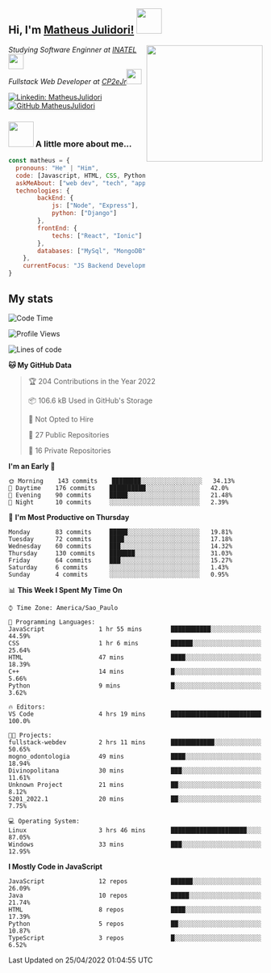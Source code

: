 <h2> Hi, I'm <a href="https://matheusjulidori.github.io" target="_blank">Matheus Julidori!</a> <img src="https://media.giphy.com/media/12oufCB0MyZ1Go/giphy.gif" width="50"></h2>
<img align='right' src="https://media.giphy.com/media/3oKIPnAiaMCws8nOsE/giphy.gif" width="230" height="auto">
<p><em>Studying Software Enginner at <a href="http://www.inatel.br" target="_blank">INATEL</a><img src="https://media.giphy.com/media/fYSnHlufseco8Fh93Z/giphy.gif" width="30"></br>
  Fullstack Web Developer at <a href="http://www.cp2ejr.com.br" target="_blank">CP2eJr</a><img src="https://media.giphy.com/media/WUlplcMpOCEmTGBtBW/giphy.gif" width="30"> 
</em></p>

[![Linkedin: MatheusJulidori](https://img.shields.io/badge/-MatheusJulidori-blue?style=flat-square&logo=Linkedin&logoColor=white&link=https://www.linkedin.com/in/MatheusJulidori/)](https://www.linkedin.com/in/MatheusJulidori/)
[![GitHub MatheusJulidori](https://img.shields.io/github/followers/matheusjulidori?label=follow&style=social)](https://github.com/MatheusJulidori)


### <img src="https://media.giphy.com/media/VgCDAzcKvsR6OM0uWg/giphy.gif" width="50"> A little more about me...  

```javascript
const matheus = {
  pronouns: "He" | "Him",
  code: [Javascript, HTML, CSS, Python, Java, C++, C],
  askMeAbout: ["web dev", "tech", "app dev", "games"],
  technologies: {
        backEnd: {
            js: ["Node", "Express"],
            python: ["Django"]
        },
        frontEnd: {
            techs: ["React", "Ionic"]
        },
        databases: ["MySql", "MongoDB","PostgreSQL"],
    },
    currentFocus: "JS Backend Development",
}
```
<h2>My stats</h2>

<!--START_SECTION:waka-->
![Code Time](http://img.shields.io/badge/Code%20Time-136%20hrs%2035%20mins-blue)

![Profile Views](http://img.shields.io/badge/Profile%20Views-0-blue)

![Lines of code](https://img.shields.io/badge/From%20Hello%20World%20I%27ve%20Written-578%20Thousand%20lines%20of%20code-blue)

**🐱 My GitHub Data** 

> 🏆 204 Contributions in the Year 2022
 > 
> 📦 106.6 kB Used in GitHub's Storage 
 > 
> 🚫 Not Opted to Hire
 > 
> 📜 27 Public Repositories 
 > 
> 🔑 16 Private Repositories  
 > 
**I'm an Early 🐤** 

```text
🌞 Morning    143 commits    ████████░░░░░░░░░░░░░░░░░   34.13% 
🌆 Daytime    176 commits    ██████████░░░░░░░░░░░░░░░   42.0% 
🌃 Evening    90 commits     █████░░░░░░░░░░░░░░░░░░░░   21.48% 
🌙 Night      10 commits     ░░░░░░░░░░░░░░░░░░░░░░░░░   2.39%

```
📅 **I'm Most Productive on Thursday** 

```text
Monday       83 commits     █████░░░░░░░░░░░░░░░░░░░░   19.81% 
Tuesday      72 commits     ████░░░░░░░░░░░░░░░░░░░░░   17.18% 
Wednesday    60 commits     ███░░░░░░░░░░░░░░░░░░░░░░   14.32% 
Thursday     130 commits    ███████░░░░░░░░░░░░░░░░░░   31.03% 
Friday       64 commits     ███░░░░░░░░░░░░░░░░░░░░░░   15.27% 
Saturday     6 commits      ░░░░░░░░░░░░░░░░░░░░░░░░░   1.43% 
Sunday       4 commits      ░░░░░░░░░░░░░░░░░░░░░░░░░   0.95%

```


📊 **This Week I Spent My Time On** 

```text
⌚︎ Time Zone: America/Sao_Paulo

💬 Programming Languages: 
JavaScript               1 hr 55 mins        ███████████░░░░░░░░░░░░░░   44.59% 
CSS                      1 hr 6 mins         ██████░░░░░░░░░░░░░░░░░░░   25.64% 
HTML                     47 mins             ████░░░░░░░░░░░░░░░░░░░░░   18.39% 
C++                      14 mins             █░░░░░░░░░░░░░░░░░░░░░░░░   5.66% 
Python                   9 mins              █░░░░░░░░░░░░░░░░░░░░░░░░   3.62%

🔥 Editors: 
VS Code                  4 hrs 19 mins       █████████████████████████   100.0%

🐱‍💻 Projects: 
fullstack-webdev         2 hrs 11 mins       ████████████░░░░░░░░░░░░░   50.65% 
mogno_odontologia        49 mins             ████░░░░░░░░░░░░░░░░░░░░░   18.94% 
Divinopolitana           30 mins             ███░░░░░░░░░░░░░░░░░░░░░░   11.61% 
Unknown Project          21 mins             ██░░░░░░░░░░░░░░░░░░░░░░░   8.12% 
S201_2022.1              20 mins             ██░░░░░░░░░░░░░░░░░░░░░░░   7.75%

💻 Operating System: 
Linux                    3 hrs 46 mins       █████████████████████░░░░   87.05% 
Windows                  33 mins             ███░░░░░░░░░░░░░░░░░░░░░░   12.95%

```

**I Mostly Code in JavaScript** 

```text
JavaScript               12 repos            ██████░░░░░░░░░░░░░░░░░░░   26.09% 
Java                     10 repos            █████░░░░░░░░░░░░░░░░░░░░   21.74% 
HTML                     8 repos             ████░░░░░░░░░░░░░░░░░░░░░   17.39% 
Python                   5 repos             ██░░░░░░░░░░░░░░░░░░░░░░░   10.87% 
TypeScript               3 repos             █░░░░░░░░░░░░░░░░░░░░░░░░   6.52%

```



 Last Updated on 25/04/2022 01:04:55 UTC
<!--END_SECTION:waka-->
